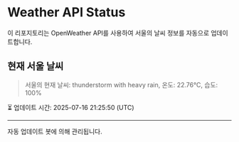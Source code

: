 
# Weather API Status

이 리포지토리는 OpenWeather API를 사용하여 서울의 날씨 정보를 자동으로 업데이트합니다.

## 현재 서울 날씨
> 서울의 현재 날씨: thunderstorm with heavy rain, 온도: 22.76°C, 습도: 100%

⏳ 업데이트 시간: 2025-07-16 21:25:50 (UTC)

---
자동 업데이트 봇에 의해 관리됩니다.
